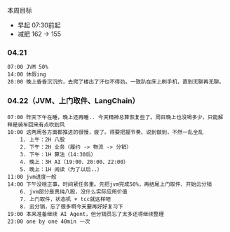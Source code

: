 
本周目标
-  早起 07:30前起
-  减肥 162 -> 155

### 04.21

	07:00 JVM 50%
	14:00 休假ing
	20:00 晚上昏昏沉沉的，去爬了楼出了汗也不得劲。一致趴在床上刷手机，直到无聊再无聊。

### 04.22（JVM、上门取件、LangChain）

	07:00 昨天下午在睡，晚上还再睡.. 今天精神总算恢复些了。周日晚上也没喝多少，只能解释是骑车回来有点吹到风
	10:00 这两周各方面都推进的很慢，疲了。得要把握节奏、说到做到，不然一乱全乱
		1. 上午：2H 八股
		2. 下午：2H 业务（履约 -> 物流 -> 分销）
		3. 下午：1H 算法（14:30后）
		4. 晚上：3H AI（19:00、20:00、22:00）
		5. 晚上：1H 阅读（为了以后..）
	11:00 jvm进度一般
	14:00 下午没啥正事，时间紧任务重。先把jvm完成50%，再结尾上门取件、开始云分销
		6. jvm部分是真纯八股，没什么实际应用价值
		7. 上门取件，状态机 + tcc就这样吧
		8. 云分销，忘了很多啊今天要再好好复习下
	19:00 本来准备继续 AI Agent，但分销员忘了太多还得继续整理
	23:00 one by one 40min 一次